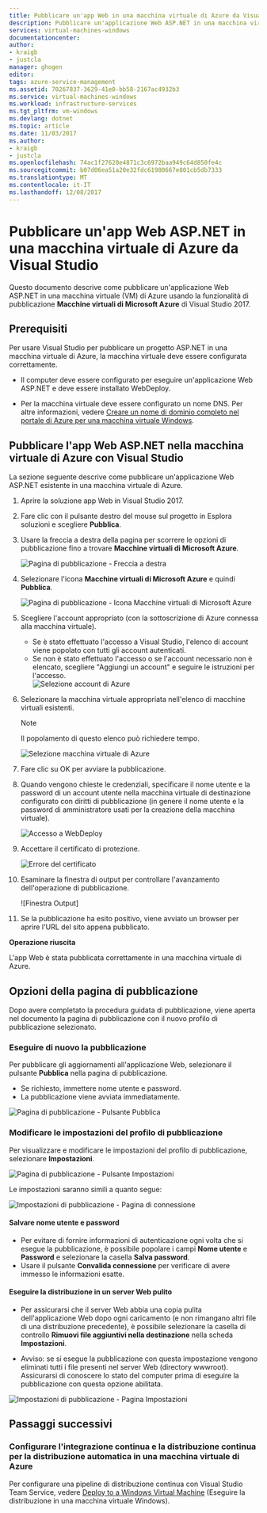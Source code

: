 ```yaml
---
title: Pubblicare un'app Web in una macchina virtuale di Azure da Visual Studio| Microsoft Docs
description: Pubblicare un'applicazione Web ASP.NET in una macchina virtuale di Azure da Visual Studio
services: virtual-machines-windows
documentationcenter: 
author:
- kraigb
- justcla
manager: ghogen
editor: 
tags: azure-service-management
ms.assetid: 70267837-3629-41e0-bb58-2167ac4932b3
ms.service: virtual-machines-windows
ms.workload: infrastructure-services
ms.tgt_pltfrm: vm-windows
ms.devlang: dotnet
ms.topic: article
ms.date: 11/03/2017
ms.author:
- kraigb
- justcla
ms.openlocfilehash: 74ac1f27620e4871c3c6972baa949c64d850fe4c
ms.sourcegitcommit: b07d06ea51a20e32fdc61980667e801cb5db7333
ms.translationtype: MT
ms.contentlocale: it-IT
ms.lasthandoff: 12/08/2017
---
```

# <a name="publish-an-aspnet-web-app-to-an-azure-vm-from-visual-studio"></a>Pubblicare un'app Web ASP.NET in una macchina virtuale di Azure da Visual Studio

Questo documento descrive come pubblicare un'applicazione Web ASP.NET in una macchina virtuale (VM) di Azure usando la funzionalità di pubblicazione **Macchine virtuali di Microsoft Azure** di Visual Studio 2017.  

## <a name="prerequisites"></a>Prerequisiti
Per usare Visual Studio per pubblicare un progetto ASP.NET in una macchina virtuale di Azure, la macchina virtuale deve essere configurata correttamente.

- Il computer deve essere configurato per eseguire un'applicazione Web ASP.NET e deve essere installato WebDeploy.

- Per la macchina virtuale deve essere configurato un nome DNS. Per altre informazioni, vedere [Creare un nome di dominio completo nel portale di Azure per una macchina virtuale Windows](portal-create-fqdn.md).

## <a name="publish-your-aspnet-web-app-to-the-azure-vm-using-visual-studio"></a>Pubblicare l'app Web ASP.NET nella macchina virtuale di Azure con Visual Studio
La sezione seguente descrive come pubblicare un'applicazione Web ASP.NET esistente in una macchina virtuale di Azure.

1. Aprire la soluzione app Web in Visual Studio 2017.
2. Fare clic con il pulsante destro del mouse sul progetto in Esplora soluzioni e scegliere **Pubblica**.
3. Usare la freccia a destra della pagina per scorrere le opzioni di pubblicazione fino a trovare **Macchine virtuali di Microsoft Azure**.  

   ![Pagina di pubblicazione - Freccia a destra]

4. Selezionare l'icona **Macchine virtuali di Microsoft Azure** e quindi **Pubblica**.

   ![Pagina di pubblicazione - Icona Macchine virtuali di Microsoft Azure]

5. Scegliere l'account appropriato (con la sottoscrizione di Azure connessa alla macchina virtuale).  
   - Se è stato effettuato l'accesso a Visual Studio, l'elenco di account viene popolato con tutti gli account autenticati.  
   - Se non è stato effettuato l'accesso o se l'account necessario non è elencato, scegliere "Aggiungi un account" e seguire le istruzioni per l'accesso.  
   ![Selezione account di Azure]  

6. Selezionare la macchina virtuale appropriata nell'elenco di macchine virtuali esistenti.

   > [!Note]
   > Il popolamento di questo elenco può richiedere tempo.

   ![Selezione macchina virtuale di Azure]

7. Fare clic su OK per avviare la pubblicazione.

8. Quando vengono chieste le credenziali, specificare il nome utente e la password di un account utente nella macchina virtuale di destinazione configurato con diritti di pubblicazione (in genere il nome utente e la password di amministratore usati per la creazione della macchina virtuale).  

   ![Accesso a WebDeploy]

9. Accettare il certificato di protezione.

   ![Errore del certificato]

10. Esaminare la finestra di output per controllare l'avanzamento dell'operazione di pubblicazione.

    ![Finestra Output]

11. Se la pubblicazione ha esito positivo, viene avviato un browser per aprire l'URL del sito appena pubblicato.

**Operazione riuscita**

L'app Web è stata pubblicata correttamente in una macchina virtuale di Azure.

## <a name="publish-page-options"></a>Opzioni della pagina di pubblicazione

Dopo avere completato la procedura guidata di pubblicazione, viene aperta nel documento la pagina di pubblicazione con il nuovo profilo di pubblicazione selezionato.

### <a name="re-publish"></a>Eseguire di nuovo la pubblicazione

Per pubblicare gli aggiornamenti all'applicazione Web, selezionare il pulsante **Pubblica** nella pagina di pubblicazione.  
- Se richiesto, immettere nome utente e password.  
- La pubblicazione viene avviata immediatamente.

![Pagina di pubblicazione - Pulsante Pubblica]

### <a name="modify-publish-profile-settings"></a>Modificare le impostazioni del profilo di pubblicazione

Per visualizzare e modificare le impostazioni del profilo di pubblicazione, selezionare **Impostazioni**.  

![Pagina di pubblicazione - Pulsante Impostazioni]

Le impostazioni saranno simili a quanto segue:  

![Impostazioni di pubblicazione - Pagina di connessione]

#### <a name="save-user-name-and-password"></a>Salvare nome utente e password
- Per evitare di fornire informazioni di autenticazione ogni volta che si esegue la pubblicazione, è possibile popolare i campi **Nome utente** e **Password** e selezionare la casella **Salva password**.
- Usare il pulsante **Convalida connessione** per verificare di avere immesso le informazioni esatte.

#### <a name="deploy-to-clean-web-server"></a>Eseguire la distribuzione in un server Web pulito

- Per assicurarsi che il server Web abbia una copia pulita dell'applicazione Web dopo ogni caricamento (e non rimangano altri file di una distribuzione precedente), è possibile selezionare la casella di controllo **Rimuovi file aggiuntivi nella destinazione** nella scheda **Impostazioni**.

- Avviso: se si esegue la pubblicazione con questa impostazione vengono eliminati tutti i file presenti nel server Web (directory wwwroot). Assicurarsi di conoscere lo stato del computer prima di eseguire la pubblicazione con questa opzione abilitata. 

![Impostazioni di pubblicazione - Pagina Impostazioni]

## <a name="next-steps"></a>Passaggi successivi

### <a name="set-up-cicd-for-automated-deployment-to-azure-vm"></a>Configurare l'integrazione continua e la distribuzione continua per la distribuzione automatica in una macchina virtuale di Azure

Per configurare una pipeline di distribuzione continua con Visual Studio Team Service, vedere [Deploy to a Windows Virtual Machine](https://docs.microsoft.com/vsts/build-release/apps/cd/deploy-webdeploy-iis-deploygroups) (Eseguire la distribuzione in una macchina virtuale Windows).

[VM Overview - DNS Name]: ../../../includes/media/publish-web-app-from-visual-studio/VMOverviewDNSName.png
[IP Address Config - DNS Name]: ../../../includes/media/publish-web-app-from-visual-studio/IPAddressConfigDNSName.png
[VM Overview - DNS Configured]: ../../../includes/media/publish-web-app-from-visual-studio/VMOverviewDNSConfigured.png
[Pagina di pubblicazione - Freccia a destra]: ../../../includes/media/publish-web-app-from-visual-studio/PublishPageRightArrow.png
[Pagina di pubblicazione - Icona Macchine virtuali di Microsoft Azure]: ../../../includes/media/publish-web-app-from-visual-studio/PublishPageMicrosoftAzureVirtualMachineIcon.png
[Selezione account di Azure]: ../../../includes/media/publish-web-app-from-visual-studio/ChooseVM-SelectAccount.png
[Selezione macchina virtuale di Azure]: ../../../includes/media/publish-web-app-from-visual-studio/ChooseVM-SelectVM.png
[Accesso a WebDeploy]: ../../../includes/media/publish-web-app-from-visual-studio/WebDeployLogin.png
[Errore del certificato]: ../../../includes/media/publish-web-app-from-visual-studio/CertificateError.png
[Finestra di output]: ../../../includes/media/publish-web-app-from-visual-studio/OutputWindow.png
[Pagina di pubblicazione - Pulsante Pubblica]: ../../../includes/media/publish-web-app-from-visual-studio/PublishPagePublishButton.png
[Pagina di pubblicazione - Pulsante Impostazioni]: ../../../includes/media/publish-web-app-from-visual-studio/PublishPageSettingsButton.png
[Impostazioni di pubblicazione - Pagina di connessione]: ../../../includes/media/publish-web-app-from-visual-studio/PublishSettingsConnectionPage.png
[Impostazioni di pubblicazione - Pagina Impostazioni]: ../../../includes/media/publish-web-app-from-visual-studio/PublishSettingsSettingsPage.png
